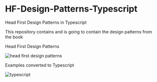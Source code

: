 # HF-Design-Patterns-Typescript
Head First Design Patterns in Typescript 

This repository contains and is going to contain the design patterns from the book 

Head First Design Patterns

![head first design patterns](https://images-na.ssl-images-amazon.com/images/I/61APhXCksuL._SX430_BO1,204,203,200_.jpg)

Examples converted to Typescript

![typescript](https://upload.wikimedia.org/wikipedia/commons/4/4c/Typescript_logo_2020.svg)


